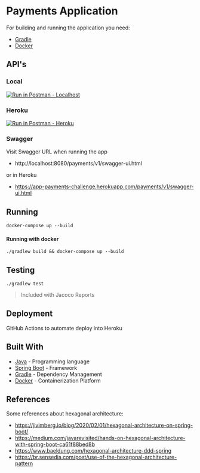 # Payments Application

For building and running the application you need:

- [Gradle](https://gradle.org/)
- [Docker](https://www.docker.com/)

## API's

### Local
[![Run in Postman - Localhost](https://run.pstmn.io/button.svg)](https://app.getpostman.com/run-collection/b6f14537941b7fcc532a)

### Heroku
[![Run in Postman - Heroku](https://run.pstmn.io/button.svg)](https://app.getpostman.com/run-collection/450543d5af59d1cf813c)


### Swagger
Visit Swagger URL when running the app
- http://localhost:8080/payments/v1/swagger-ui.html

or in Heroku    
- https://app-payments-challenge.herokuapp.com/payments/v1/swagger-ui.html


## Running

```
docker-compose up --build
```


#### Running with docker

```shell
./gradlew build && docker-compose up --build
```


##  Testing

```shell
./gradlew test
```

> Included with Jacoco Reports


## Deployment

GitHub Actions to automate deploy into Heroku


## Built With

- [Java](https://docs.oracle.com/en/java/) - Programming language
- [Spring Boot](https://spring.io/) - Framework
- [Gradle](https://gradle.org/) - Dependency Management
- [Docker](https://www.docker.com/) - Containerization Platform


## References
Some references about hexagonal architecture:
- https://jivimberg.io/blog/2020/02/01/hexagonal-architecture-on-spring-boot/
- https://medium.com/javarevisited/hands-on-hexagonal-architecture-with-spring-boot-ca61f88bed8b
- https://www.baeldung.com/hexagonal-architecture-ddd-spring
- https://br.sensedia.com/post/use-of-the-hexagonal-architecture-pattern